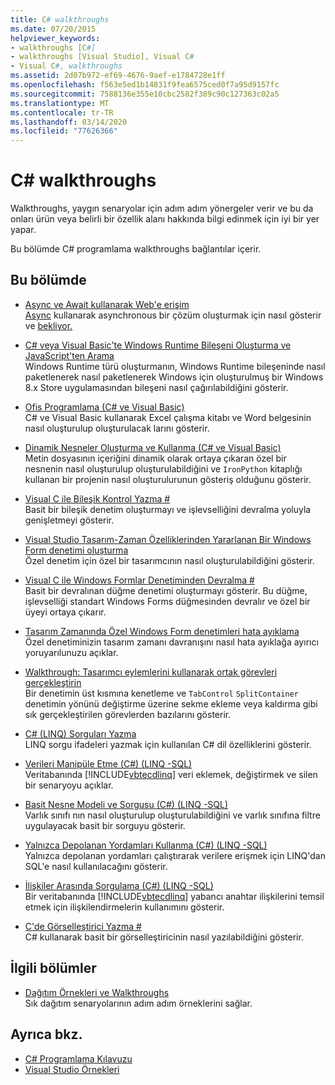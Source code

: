 ```yaml
---
title: C# walkthroughs
ms.date: 07/20/2015
helpviewer_keywords:
- walkthroughs [C#]
- walkthroughs [Visual Studio], Visual C#
- Visual C#, walkthroughs
ms.assetid: 2d07b972-ef69-4676-9aef-e1784728e1ff
ms.openlocfilehash: f563e5ed1b14831f9fea6575ced0f7a95d9157fc
ms.sourcegitcommit: 7588136e355e10cbc2582f389c90c127363c02a5
ms.translationtype: MT
ms.contentlocale: tr-TR
ms.lasthandoff: 03/14/2020
ms.locfileid: "77626366"
---
```

# <a name="c-walkthroughs"></a>C# walkthroughs

Walkthroughs, yaygın senaryolar için adım adım yönergeler verir ve bu da onları ürün veya belirli bir özellik alanı hakkında bilgi edinmek için iyi bir yer yapar.

 Bu bölümde C# programlama walkthroughs bağlantılar içerir.

## <a name="in-this-section"></a>Bu bölümde

- [Async ve Await kullanarak Web'e erişim](./programming-guide/concepts/async/walkthrough-accessing-the-web-by-using-async-and-await.md)\
  [Async](./language-reference/keywords/async.md) kullanarak asynchronous bir çözüm oluşturmak için nasıl gösterir ve [bekliyor.](./language-reference/operators/await.md)

- [C# veya Visual Basic'te Windows Runtime Bileşeni Oluşturma ve JavaScript'ten Arama](/windows/uwp/winrt-components/walkthrough-creating-a-simple-windows-runtime-component-and-calling-it-from-javascript)\
  Windows Runtime türü oluşturmanın, Windows Runtime bileşeninde nasıl paketlenerek nasıl paketlenerek Windows için oluşturulmuş bir Windows 8.x Store uygulamasından bileşeni nasıl çağırılabildiğini gösterir.

- [Ofis Programlama (C# ve Visual Basic)](./programming-guide/interop/walkthrough-office-programming.md)\
  C# ve Visual Basic kullanarak Excel çalışma kitabı ve Word belgesinin nasıl oluşturulup oluşturulacak larını gösterir.

- [Dinamik Nesneler Oluşturma ve Kullanma (C# ve Visual Basic)](./programming-guide/types/walkthrough-creating-and-using-dynamic-objects.md)\
  Metin dosyasının içeriğini dinamik olarak ortaya çıkaran özel bir nesnenin nasıl oluşturulup oluşturulabildiğini ve `IronPython` kitaplığı kullanan bir projenin nasıl oluşturulurunun gösteriş olduğunu gösterir.

- [Visual C ile Bileşik Kontrol Yazma #](../framework/winforms/controls/walkthrough-authoring-a-composite-control-with-visual-csharp.md)\
  Basit bir bileşik denetim oluşturmayı ve işlevselliğini devralma yoluyla genişletmeyi gösterir.

- [Visual Studio Tasarım-Zaman Özelliklerinden Yararlanan Bir Windows Form denetimi oluşturma](../framework/winforms/controls/creating-a-wf-control-design-time-features.md)\
  Özel denetim için özel bir tasarımcının nasıl oluşturulabildiğini gösterir.

- [Visual C ile Windows Formlar Denetiminden Devralma #](../framework/winforms/controls/walkthrough-inheriting-from-a-windows-forms-control-with-visual-csharp.md)\
  Basit bir devralınan düğme denetimi oluşturmayı gösterir. Bu düğme, işlevselliği standart Windows Forms düğmesinden devralır ve özel bir üyeyi ortaya çıkarır.

- [Tasarım Zamanında Özel Windows Form denetimleri hata ayıklama](../framework/winforms/controls/walkthrough-debugging-custom-windows-forms-controls-at-design-time.md)\
  Özel denetiminizin tasarım zamanı davranışını nasıl hata ayıklağa ayırıcı yoruyarılunuzu açıklar.

- [Walkthrough: Tasarımcı eylemlerini kullanarak ortak görevleri gerçekleştirin](../framework/winforms/controls/perform-common-tasks-design-actions.md)\
  Bir denetimin üst kısmına kenetleme ve `TabControl` `SplitContainer` denetimin yönünü değiştirme üzerine sekme ekleme veya kaldırma gibi sık gerçekleştirilen görevlerden bazılarını gösterir.

- [C# (LINQ) Sorguları Yazma](./programming-guide/concepts/linq/walkthrough-writing-queries-linq.md)\
  LINQ sorgu ifadeleri yazmak için kullanılan C# dil özelliklerini gösterir.

- [Verileri Manipüle Etme (C#) (LINQ -SQL)](../framework/data/adonet/sql/linq/walkthrough-manipulating-data-csharp.md)\
  Veritabanında [!INCLUDE[vbtecdlinq](~/includes/vbtecdlinq-md.md)] veri eklemek, değiştirmek ve silen bir senaryoyu açıklar.

- [Basit Nesne Modeli ve Sorgusu (C#) (LINQ -SQL)](../framework/data/adonet/sql/linq/walkthrough-simple-object-model-and-query-csharp.md)\
  Varlık sınıfı nın nasıl oluşturulup oluşturulabildiğini ve varlık sınıfına filtre uygulayacak basit bir sorguyu gösterir.

- [Yalnızca Depolanan Yordamları Kullanma (C#) (LINQ -SQL)](../framework/data/adonet/sql/linq/walkthrough-using-only-stored-procedures-csharp.md)\
  Yalnızca depolanan yordamları çalıştırarak verilere erişmek için LINQ'dan SQL'e nasıl kullanılacağını gösterir.

- [İlişkiler Arasında Sorgulama (C#) (LINQ -SQL)](../framework/data/adonet/sql/linq/walkthrough-querying-across-relationships-csharp.md)\
  Bir veritabanında [!INCLUDE[vbtecdlinq](~/includes/vbtecdlinq-md.md)] yabancı anahtar ilişkilerini temsil etmek için ilişkilendirmelerin kullanımını gösterir.

- [C'de Görselleştirici Yazma #](/visualstudio/debugger/walkthrough-writing-a-visualizer-in-csharp)\
  C# kullanarak basit bir görselleştiricinin nasıl yazılabildiğini gösterir.

## <a name="related-sections"></a>İlgili bölümler

- [Dağıtım Örnekleri ve Walkthroughs](/visualstudio/deployment/clickonce-deployment-samples-and-walkthroughs)\
  Sık dağıtım senaryolarının adım adım örneklerini sağlar.

## <a name="see-also"></a>Ayrıca bkz.

- [C# Programlama Kılavuzu](./programming-guide/index.md)
- [Visual Studio Örnekleri](/visualstudio/ide/visual-studio-ide)

